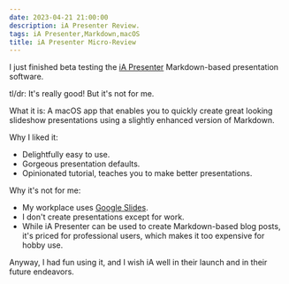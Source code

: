 ```yaml
---
date: 2023-04-21 21:00:00
description: iA Presenter Review.
tags: iA Presenter,Markdown,macOS
title: iA Presenter Micro-Review
---
```


I just finished beta testing the [iA Presenter](https://ia.net/presenter) Markdown-based presentation software.

tl/dr: It's really good! But it's not for me.

What it is: A macOS app that enables you to quickly create
great looking slideshow presentations using a slightly
enhanced version of Markdown.

Why I liked it:

+ Delightfully easy to use.
+ Gorgeous presentation defaults.
+ Opinionated tutorial, teaches you to make better presentations.

Why it's not for me:

+ My workplace uses [Google Slides](https://www.google.com/slides/about/).
+ I don't create presentations except for work.
+ While iA Presenter can be used to create Markdown-based blog posts,
  it's priced for professional users, which makes it too
  expensive for hobby use.

Anyway, I had fun using it, and I wish iA well in
their launch and in their future endeavors.
